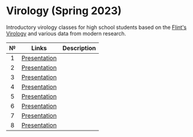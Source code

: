 # Virology (Spring 2023)

Introductory virology classes for high school students based on the [Flint's Virology](https://disk.yandex.ru/i/oszn3EVmHo5XiA) and various data from modern research. 

| № | Links | Description | 
| :-----: | :-----: | :----- | 
| 1 | [Presentation]() |  |
| 2 | [Presentation]() |  |
| 3 | [Presentation]() |  |
| 4 | [Presentation]() |  |
| 5 | [Presentation]() |  |
| 6 | [Presentation]() |  |
| 7 | [Presentation]() |  |
| 8 | [Presentation]() |  |
